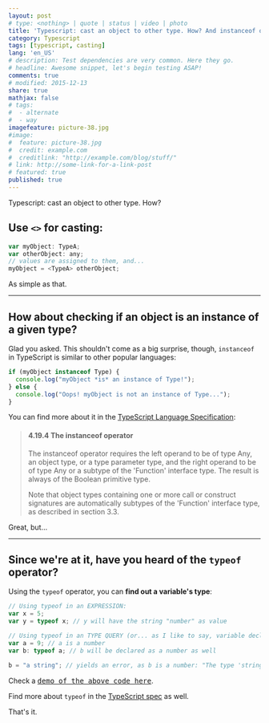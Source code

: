 ```yaml
---
layout: post
# type: <nothing> | quote | status | video | photo
title: 'Typescript: cast an object to other type. How? And instanceof or typeof?'
category: Typescript
tags: [typescript, casting]
lang: 'en_US'
# description: Test dependencies are very common. Here they go.
# headline: Awesome snippet, let's begin testing ASAP!
comments: true
# modified: 2015-12-13
share: true
mathjax: false
# tags:
#  - alternate
#  - way
imagefeature: picture-38.jpg
#image:
#  feature: picture-38.jpg
#  credit: example.com
#  creditlink: "http://example.com/blog/stuff/"
# link: http://some-link-for-a-link-post
# featured: true
published: true
---
```


Typescript: cast an object to other type. How?
<!--more-->

## Use `<>` for casting:

```javascript
var myObject: TypeA;
var otherObject: any;
// values are assigned to them, and...
myObject = <TypeA> otherObject;
```

As simple as that.

---

## How about checking if an object is an instance of a given type?

Glad you asked. This shouldn't come as a big surprise, though, `instanceof` in TypeScript is similar to other popular languages:

```javascript
if (myObject instanceof Type) {
  console.log("myObject *is* an instance of Type!");
} else {
  console.log("Oops! myObject is not an instance of Type...");
}
```

You can find more about it in the [TypeScript Language Specification](https://github.com/Microsoft/TypeScript/blob/master/doc/spec.md#4194-the-instanceof-operator):

> #### 4.19.4 The instanceof operator
>
> The instanceof operator requires the left operand to be of type Any, an object type, or a type parameter type, and the right operand to be of type Any or a subtype of the 'Function' interface type. The result is always of the Boolean primitive type.
>
> Note that object types containing one or more call or construct signatures are automatically subtypes of the 'Function' interface type, as described in section 3.3.

Great, but...

---

## Since we're at it, have you heard of the `typeof` operator?

Using the `typeof` operator, you can **find out a variable's type**:

```javascript
// Using typeof in an EXPRESSION:
var x = 5;  
var y = typeof x; // y will have the string "number" as value

// Using typeof in an TYPE QUERY (or... as I like to say, variable declaration):
var a = 9; // a is a number
var b: typeof a; // b will be declared as a number as well

b = "a string"; // yields an error, as b is a number: "The type 'string' is not assignable to type 'number'."
```

Check a [<kbd>demo of the above code here</kbd>](http://www.typescriptlang.org/Playground/#src=%2F%2F%20Using%20typeof%20in%20an%20EXPRESSION%3A%0Avar%20x%20%3D%205%3B%20%20%0Avar%20y%20%3D%20typeof%20x%3B%20%2F%2F%20y%20will%20have%20the%20string%20%22number%22%20as%20value%0Aconsole.log(y)%3B%0A%0A%2F%2F%20Using%20typeof%20in%20an%20TYPE%20QUERY%20(or...%20as%20I%20like%20to%20say%2C%20variable%20declaration)%3A%0Avar%20a%20%3D%209%3B%20%2F%2F%20a%20is%20a%20number%0Aconsole.log(typeof%20a)%3B%0A%0Avar%20b%3A%20typeof%20a%3B%20%2F%2F%20b%20will%20be%20declared%20as%20a%20number%20as%20well%0A%0Ab%20%3D%20%22a%20string%22%3B%20%2F%2F%20yields%20an%20error%2C%20as%20b%20is%20a%20number%3A%20%22The%20type%20'string'%20is%20not%20assignable%20to%20type%20'number'.%22).

Find more about `typeof` in the [TypeScript spec](https://github.com/Microsoft/TypeScript/blob/master/doc/spec.md#4186-the-typeof-operator) as well.

That's it.

